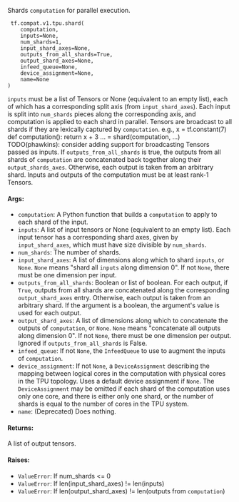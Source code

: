 Shards `computation` for parallel execution.

```
 tf.compat.v1.tpu.shard(
    computation,
    inputs=None,
    num_shards=1,
    input_shard_axes=None,
    outputs_from_all_shards=True,
    output_shard_axes=None,
    infeed_queue=None,
    device_assignment=None,
    name=None
)
```
`inputs` must be a list of Tensors or None (equivalent to an empty list), each of which has a corresponding split axis (from `input_shard_axes`). Each input is split into `num_shards` pieces along the corresponding axis, and computation is applied to each shard in parallel.
Tensors are broadcast to all shards if they are lexically captured by `computation`. e.g.,
x = tf.constant(7) def computation(): return x + 3 ... = shard(computation, ...)
TODO(phawkins): consider adding support for broadcasting Tensors passed as inputs.
If `outputs_from_all_shards` is true, the outputs from all shards of `computation` are concatenated back together along their `output_shards_axes`. Otherwise, each output is taken from an arbitrary shard.
Inputs and outputs of the computation must be at least rank-1 Tensors.
#### Args:
- `computation`: A Python function that builds a `computation` to apply to each shard of the input.
- `inputs`: A list of input tensors or None (equivalent to an empty list). Each input tensor has a corresponding shard axes, given by `input_shard_axes`, which must have size divisible by `num_shards`.
- `num_shards`: The number of shards.
- `input_shard_axes`: A list of dimensions along which to shard `inputs`, or `None`. `None` means "shard all `inputs` along dimension 0". If not `None`, there must be one dimension per input.
- `outputs_from_all_shards`: Boolean or list of boolean. For each output, if `True`, outputs from all shards are concatenated along the corresponding `output_shard_axes` entry. Otherwise, each output is taken from an arbitrary shard. If the argument is a boolean, the argument's value is used for each output.
- `output_shard_axes`: A list of dimensions along which to concatenate the outputs of `computation`, or `None`. `None` means "concatenate all outputs along dimension 0". If not `None`, there must be one dimension per output. Ignored if `outputs_from_all_shards` is False.
- `infeed_queue`: If not `None`, the `InfeedQueue` to use to augment the inputs of `computation`.
- `device_assignment`: If not `None`, a `DeviceAssignment` describing the mapping between logical cores in the computation with physical cores in the TPU topology. Uses a default device assignment if `None`. The `DeviceAssignment` may be omitted if each shard of the computation uses only one core, and there is either only one shard, or the number of shards is equal to the number of cores in the TPU system.
- `name`: (Deprecated) Does nothing.
#### Returns:
A list of output tensors.
#### Raises:
- `ValueError`: If num_shards <= 0
- `ValueError`: If len(input_shard_axes) != len(inputs)
- `ValueError`: If len(output_shard_axes) != len(outputs from `computation`)
